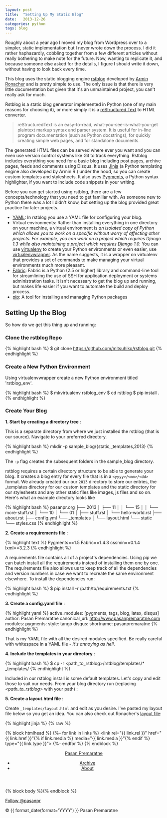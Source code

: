 ```yaml
---
layout: post
title:  "Setting Up My Static Blog"
date:   2013-12-26
categories: python
tags: blog
---
```


Roughly about a year ago I moved my blog from Wordpress over to a
simpler, static implementation but I never wrote down the process. I did
it rather haphazardly, cobbling together from a few different articles
without really bothering to make note for the future. Now, wanting to
replicate it, and because someone else asked for the details, I figure I
should write it down, without having to look back every time.

This blog uses the static blogging engine
[rstblog](https://github.com/mitsuhiko/rstblog) developed by [Armin
Ronacher](http://lucumr.pocoo.org/about/) and is pretty simple to use.
The only issue is that there is very little documentation but given that
it's an unmaintained project, you can't really ask for much.

Rstblog is a static blog generator implemented in Python (one of my main
reasons for choosing it), or more simply it is a [reStructured
Text](http://docutils.sourceforge.net/rst.html) to HTML converter.

> reStructuredText is an easy-to-read, what-you-see-is-what-you-get
> plaintext markup syntax and parser system. It is useful for in-line
> program documentation (such as Python docstrings), for quickly
> creating simple web pages, and for standalone documents.

The generated HTML files can be served where ever you want and you can
even use version control systems like Git to track everything. Rstblog
includes everything you need for a basic blog including post pages,
archive pages, feeds and comments using Disqus. It uses
[Jinja](http://jinja.pocoo.org/) (a Python templating engine also
developed by Armin R.) under the hood, so you can create custom
templates and stylesheets. It also uses
[Pygments](http://pygments.org/), a Python syntax highlighter, if you
want to include code snippets in your writing.

Before you can get started using rstblog, there are a few
concepts/technology that you need to get familiar with. As someone new
to Python there was a lot I didn't know, but setting up the blog
provided great practice for later projects.

-   [YAML](http://www.yaml.org/): In rstblog you use a YAML file for
    configuring your blog.
-   Virtual environments: Rather than installing everything in one
    directory on your machine, a virtual environment is *an isolated
    copy of Python which allows you to work on a specific without worry
    of affecting other projects. For example, you can work on a project
    which requires Django 1.3 while also maintaining a project which
    requires Django 1.0.* You can use
    [virtualenv](https://pypi.python.org/pypi/virtualenv) to create your
    Python environments or even easier, use
    [virtualenvwrapper](http://virtualenvwrapper.readthedocs.org/en/latest/index.html).
    As the name suggests, it is a wrapper on virtualenv that provides a
    set of commands to make managing your virtual environments much more
    pleasant.
-   [Fabric](http://docs.fabfile.org/en/1.8/): Fabric is a Python (2.5
    or higher) library and command-line tool for streamlining the use of
    SSH for application deployment or systems administration tasks. It
    isn't necessary to get the blog up and running, but makes life
    easier if you want to automate the build and deploy process.
-   [pip](https://pypi.python.org/pypi/pip): A tool for installing and
    managing Python packages

Setting Up the Blog
-------------------

So how do we get this thing up and running:

### Clone the rstblog Repo

{% highlight bash %}
$ git clone https://github.com/mitsuhiko/rstblog.git
{% endhighlight %}

### Create a New Python Environment

Using virtualenvwrapper create a new Python environment titled
'rstblog\_env'.

{% highlight bash %}
$ mkvirtualenv rstblog_env
$ cd rstblog
$ pip install .
{% endhighlight %}

### Create Your Blog

**1. Start by creating a directory tree** :

This is a separate directory from where we just installed the rstblog
(that is our source). Navigate to your preferred directory.

{% highlight bash %}
mkdir -p sample_blog/{static,_templates,2013}
{% endhighlight %}

The `-p` flag creates the subsequent folders in the sample\_blog
directory.

rstblog requires a certain directory structure to be able to generate
your blog. It creates a blog entry for every file that is in a
`<yyyy>/<mm>/<dd>` format. We already created our our `2013` directory
to store our entries, the \_templates directory for our custom templates
and the static directory for our stylesheets and any other static files
like images, js files and so on. Here's what an example directory looks
like

{% highlight bash %}
    pasanpr.org
├── 2013
│   ├── 11
│   │   └── 15
│   │       └── more-stuff.rst
│   └── 10
│       └── 01
│           ├── stuff.rst
│           └── hello-world.rst
├── about.rst
├── config.yml
└── _templates
│   └── layout.html
└── static
    └── styles.css
{% endhighlight %}

**2. Create a requirements file** :

{% highlight text %}
Pygments==1.5
Fabric==1.4.3
cssmin==0.1.4
lxml==3.2.3
{% endhighlight %}

A requirements file contains all of a project's dependencies. Using pip
we can batch install all the requirements instead of installing them one
by one. The requirements file also allows us to keep track of all the
dependencies and version numbers in case we want to recreate the same
environment elsewhere. To install the dependencies run:

{% highlight bash %}
$ pip install -r /path/to/requirements.txt
{% endhighlight %}

**3. Create a config.yaml file** :

{% highlight yaml %}
active_modules: [pygments, tags, blog, latex, disqus]
author: Pasan Premaratne
canonical_url: http://www.pasanpremaratne.com
modules:
  pygments:
    style: tango
  disqus:
    shortname: pasanpremaratne
{% endhighlight %}

That is my YAML file with all the desired modules specified. Be really
careful with whitespace in a YAML file - *it's annoying as hell*.

**4. Include the templates in your directory** :

{% highlight bash %}
$ cp -r <path_to_rstblog>/rstblog/templates/* _templates/
{% endhighlight %}

Included in our rstblog install is some default templates. Let's copy
and edit those to suit our needs. From your blog directory run
(replacing *\<path\_to\_rstblog\>* with your path) :

**5. Create a layout.html file** :

Create `_templates/layout.html` and edit as you desire. I've pasted my
layout file below so you get an idea. You can also check out Ronacher's
[layout
file](https://github.com/mitsuhiko/lucumr/blob/master/_templates/layout.html):

{% highlight jinja %}
{% raw %}
<!doctype html>
<html>
  <head>
    <meta charset=utf-8>

  {% block htmlhead %}
    <title>{% block title %}Home{% endblock %}</title>
    <link rel="stylesheet" href="/static/style.css" type="text/css">
    <link href="/feed.atom" rel="alternate" title="Recent Blog Posts" type="application/atom+xml">
    {%- for link in links %}
    <link rel="{{ link.rel }}" href="{{ link.href }}"{%
      if link.media %} media="{{ link.media }}"{% endif %} type="{{ link.type }}">
    {%- endfor %}
  {% endblock %}
    <script type="text/javascript" src="//use.typekit.net/tcx7ena.js"></script>
    <script type="text/javascript">try{Typekit.load();}catch(e){}</script>
  </head>
  <body>
    <header role="banner">
      <div class="container">
        <a class="header-title" href="/">Pasan Premaratne</a>
        <ul class="headlinks">
            <li><a href="/archive/">Archive</a></li>
            <li><a href="/about/">About</a></li>
        </ul>
      </div>
    </header>
    <section role="main" class="container">
      {% block body %}{% endblock %}
    </section>
    <footer id="footer">
       <section class="container">
        <p>
          <a href="https://twitter.com/pasanpr" class="twitter-follow-button" data-show-count="false" data-size="large">Follow @pasanpr</a>
<script>!function(d,s,id){var js,fjs=d.getElementsByTagName(s)[0],p=/^http:/.test(d.location)?'http':'https';if(!d.getElementById(id)){js=d.createElement(s);js.id=id;js.src=p+'://platform.twitter.com/widgets.js';fjs.parentNode.insertBefore(js,fjs);}}(document, 'script', 'twitter-wjs');</script>
        </p>
        <p>&copy; {{ format_date(format='YYYY') }} Pasan Premaratne</p>
       </section>
    </footer>
    <script type="text/javascript">

  var _gaq = _gaq || [];
  _gaq.push(['_setAccount', 'UA-28086501-1']);
  _gaq.push(['_setDomainName', 'pasanpremaratne.com']);
  _gaq.push(['_trackPageview']);

  (function() {
    var ga = document.createElement('script'); ga.type = 'text/javascript'; ga.async = true;
    ga.src = ('https:' == document.location.protocol ? 'https://ssl' : 'http://www') + '.google-analytics.com/ga.js';
    var s = document.getElementsByTagName('script')[0]; s.parentNode.insertBefore(ga, s);
  })();

    </script>
  </body>
</html>
{% endraw %}
{% endhighlight %}

At this point you have created your blog. But how do we create an entry
and publish it.

Creating a Blog Entry
---------------------

Rstblog creates dates and post urls based on your directory structure.
We already created a 2013 folder. Let's go ahead and create an entry
under December 26th. Navigate to the 2013 directory and run:

{% highlight bash %}
$ mkdir -p 12/26
{% endhighlight %}

Create and edit your first blog post 2013/12/26/first-post.rst using
reStructured Text.

{% highlight rest %}
public: yes
tags: [thoughts, rstblog]
summary: |
    I'm tired of Wordpress, here's where I landed

============================
Good Bye Wordpress
============================

I have nothing against Wordpress; I just don't blog heavily enough for it to be my platform of choice.
{% endhighlight %}

To get this entry up on our blog we need to build first:

{% highlight bash %}
$ run-rstblog build
{% endhighlight %}

This generates a `_build` folder. To see the results:

{% highlight bash %}
$ run-rstblog serve
{% endhighlight %}

At this point, you're good to go. To publish your blog all you need to
do is copy your \_build folder to your public html folder.

Workfow Tips
------------

There's a few more things you can do to make your workflow much easier.

1.  Use Github to track everything (Git fundamentals are outside the
    scope of this post but there's plenty of resources online).
2.  Use [Fabric](http://docs.fabfile.org/en/1.8/) and
    [rsync](http://rsync.samba.org/) to automate some of the tasks. My
    Fab file is as follows. Copy and replace with your info to use it.

{% highlight python %}
import time
from fabric.api import local, env
from fabric.contrib.project import rsync_project

env.hosts = ['<insert ftp host here>']
env.user = '<insert ftp username here>'
env.path = '<insert path here>'

def push():
    local('git push origin master')

def serve():
    local('run-rstblog serve')

def build():
    # Build HTML
    local('rm -rf _build/ && run-rstblog build')

    # Generate sitemaps
    local('python gensitemap.py > _build/sitemap.xml')

    # Minify CSS
    local('cssmin < _build/static/style.css > _build/static/style.min.css')
    local('mv _build/static/style.min.css _build/static/style.css')
    local('cssmin < _build/static/_pygments.css > _build/static/_pygments.min.css')
    local('mv _build/static/_pygments.min.css _build/static/_pygments.css')

    # Add timestamp to css files
    local('find _build -type f -exec sed -i "s/\(link.*\)style.css/\\1style.css?%s/g" {} \;' % int(time.time()))
    local('find _build -type f -exec sed -i "s/\(link.*\)_pygments.css/\\1_pygments.css?%s/g" {} \;' % int(time.time()))

def sync():
    rsync_project(remote_dir=env.path,
                  local_dir='_build/',
                  delete=True,
                  exclude=['*.py', '*.pyc', 'requirements.txt'])

def deploy():
    build()
    sync()

def publish():
    deploy()
    push()
{% endhighlight %}

To run:

{% highlight bash %}
$ fab publish
{% endhighlight %}

When you run that command, here's what happens in order:

-   You build the \_build directory containing all the necessary files
-   Sitemaps are generated, css files are minified and timestamped
-   The \_build directory is uploaded to your server
-   The repo is pushed to Github

If you want to poke around more, check out my
[repo](https://github.com/Pasanpr/blog).

Thanks to the following folks for all the information online:

-   [Goodbye Wordpress hi
    rstblog](http://blog.dbrgn.ch/2012/6/11/rstblog/)
-   [mitsuhikos rstblog on
    Github](http://eolo999.github.io/2012/9/19/how_to_rstblog_on_github/)
-   [About using the static blogging engine
    rstblog](http://nblock.org/2011/08/31/1st-blogpost/)

